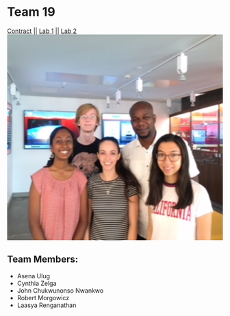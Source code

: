 # Team 19

[Contract](Contract/contract.md)
||
[Lab 1](Lab1/lab1.md)
||
[Lab 2](Lab2/lab2.md)
<img src="IMG_8322.jpg" width="640" height="480" alt="team_photo">

## Team Members:
* Asena Ulug
* Cynthia Zelga
* John Chukwunonso Nwankwo
* Robert Morgowicz
* Laasya Renganathan
